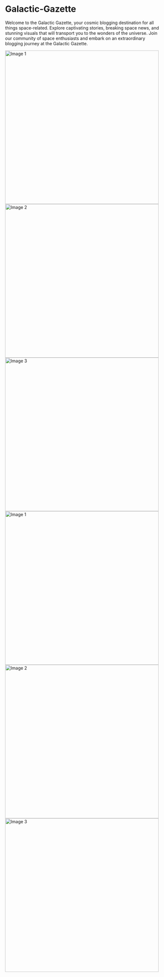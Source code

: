 # Galactic-Gazette
Welcome to the Galactic Gazette, your cosmic blogging destination for all things space-related. Explore captivating stories, breaking space news, and stunning visuals that will transport you to the wonders of the universe. Join our community of space enthusiasts and embark on an extraordinary blogging journey at the Galactic Gazette.

<img src="/images/image1.png" width="500" alt="Image 1">
<img src="/images/image2.png" width="500" alt="Image 2">
<img src="/images/image3.png" width="500" alt="Image 3">
<img src="/images/image4.png" width="500" alt="Image 1">
<img src="/images/image5.png" width="500" alt="Image 2">
<img src="/images/image6.png" width="500" alt="Image 3">



